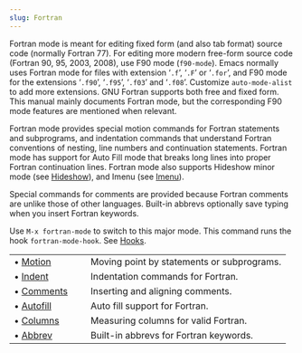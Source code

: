 ```yaml
---
slug: Fortran
---
```


Fortran mode is meant for editing fixed form (and also tab format) source code (normally Fortran 77). For editing more modern free-form source code (Fortran 90, 95, 2003, 2008), use F90 mode (`f90-mode`). Emacs normally uses Fortran mode for files with extension ‘`.f`’, ‘`.F`’ or ‘`.for`’, and F90 mode for the extensions ‘`.f90`’, ‘`.f95`’, ‘`.f03`’ and ‘`.f08`’. Customize `auto-mode-alist` to add more extensions. GNU Fortran supports both free and fixed form. This manual mainly documents Fortran mode, but the corresponding F90 mode features are mentioned when relevant.

Fortran mode provides special motion commands for Fortran statements and subprograms, and indentation commands that understand Fortran conventions of nesting, line numbers and continuation statements. Fortran mode has support for Auto Fill mode that breaks long lines into proper Fortran continuation lines. Fortran mode also supports Hideshow minor mode (see [Hideshow](/docs/emacs/Hideshow)), and Imenu (see [Imenu](/docs/emacs/Imenu)).

Special commands for comments are provided because Fortran comments are unlike those of other languages. Built-in abbrevs optionally save typing when you insert Fortran keywords.

Use `M-x fortran-mode` to switch to this major mode. This command runs the hook `fortran-mode-hook`. See [Hooks](/docs/emacs/Hooks).

|                                            |    |                                            |
| :----------------------------------------- | -- | :----------------------------------------- |
| • [Motion](/docs/emacs/Fortran-Motion)     |    | Moving point by statements or subprograms. |
| • [Indent](/docs/emacs/Fortran-Indent)     |    | Indentation commands for Fortran.          |
| • [Comments](/docs/emacs/Fortran-Comments) |    | Inserting and aligning comments.           |
| • [Autofill](/docs/emacs/Fortran-Autofill) |    | Auto fill support for Fortran.             |
| • [Columns](/docs/emacs/Fortran-Columns)   |    | Measuring columns for valid Fortran.       |
| • [Abbrev](/docs/emacs/Fortran-Abbrev)     |    | Built-in abbrevs for Fortran keywords.     |
